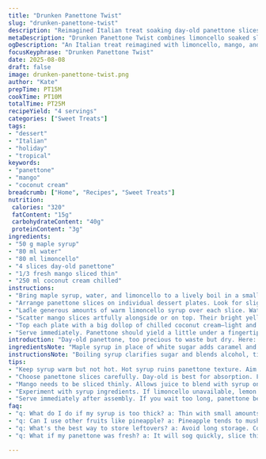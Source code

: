 ```yaml
---
title: "Drunken Panettone Twist"
slug: "drunken-panettone-twist"
description: "Reimagined Italian treat soaking day-old panettone slices in a quick limoncello and maple syrup bath. Fresh mango replaces pineapple for a vibrant tang, topped with airy coconut cream instead of vanilla ice cream. Quick boil infuses aroma; soak till visibly plumped, not soggy. Emphasis on texture contrast and layering flavors. Simple but precise. Uses familiar pantry swaps. Perfect for last-minute desserts with a boozy edge and tropical brightness."
metaDescription: "Drunken Panettone Twist combines limoncello soaked slices with mango and coconut cream for a vibrant, tropical dessert."
ogDescription: "An Italian treat reimagined with limoncello, mango, and coconut cream. Ideal for a quick, boozy dessert."
focusKeyphrase: "Drunken Panettone Twist"
date: 2025-08-08
draft: false
image: drunken-panettone-twist.png
author: "Kate"
prepTime: PT15M
cookTime: PT10M
totalTime: PT25M
recipeYield: "4 servings"
categories: ["Sweet Treats"]
tags:
- "dessert"
- "Italian"
- "holiday"
- "tropical"
keywords:
- "panettone"
- "mango"
- "coconut cream"
breadcrumb: ["Home", "Recipes", "Sweet Treats"]
nutrition: 
 calories: "320"
 fatContent: "15g"
 carbohydrateContent: "40g"
 proteinContent: "3g"
ingredients:
- "50 g maple syrup"
- "80 ml water"
- "80 ml limoncello"
- "4 slices day-old panettone"
- "1/3 fresh mango sliced thin"
- "250 ml coconut cream chilled"
instructions:
- "Bring maple syrup, water, and limoncello to a lively boil in a small saucepan over medium heat. Bubbles should just start breaking the surface. Smell the sweet citrus scent—take note of that hint of caramelizing sugar. Remove from heat once boiling hits, let cool 7 minutes until warm, not hot. Hot syrup will soak bread too fast and tear texture."
- "Arrange panettone slices on individual dessert plates. Look for slight dryness in bread—key for absorption but doesn’t mush."
- "Ladle generous amounts of warm limoncello syrup over each slice. Watch the bread soak up the liquid, swelling and softening but still holding shape. Use fingers or a small spoon if needed to press syrup into sponge. Take your time."
- "Scatter mango slices artfully alongside or on top. Their bright yellow-orange tones contrast visually and bring acidity that cuts sweet."
- "Top each plate with a big dollop of chilled coconut cream—light and whipped enough to hold peaks. Coconut cream avoids dairy, adds tropical flavor with a smooth texture that cools palate."
- "Serve immediately. Panettone should yield a little under a fingertip’s resistance; avoid soggy edges or crisp remains. Sugar syrup will thicken slightly as it cools, becoming glossy on bread surface."
introduction: "Day-old panettone, too precious to waste but dry. Here: a soak with limoncello and maple syrup that wakes it up, juicy but not mush. Mango’s acidity slices through richness. Coconut cream cooled just right—the cold and syrupy bread clash beautifully on the tongue. Like a baba but lighter, tropical nod with the mango and coconut. No special tools needed, just timing and knowing when the bread is ready. That sweet citrus pop from limoncello blent with caramel richness of maple syrup gives depth. Fat contrast in creamy coconut cuts sugar, pulls it all together. Simple, bold, a twist for holiday leftovers or spontaneous fancy dessert night."
ingredientsNote: "Maple syrup in place of white sugar adds caramel and depth not found in plain syrup, helps balance limoncello’s sharpness. Limoncello essential for aroma and bite; sub with lemon vodka or triple sec if unavailable, but reduce water slightly to keep syrup consistency. Day-old panettone is ideal, fresher slices won’t soak properly, get slimy fast. Mango offers acidity unavailable in pineapple, easier to slice thin and ripens at room temp. Coconut cream instead of vanilla ice cream avoids messiness from melting, more tropical and stable—can whip chilled cream coconut milk for alternative. Adjust syrup sweetness if your mango is super ripe to prevent oversweetening. Water to syrup ratios keep syrup light enough to soak bread without oversaturation or stickiness."
instructionsNote: "Boiling syrup clarifies sugar and blends alcohol, timing critical—too long and limoncello burns off, losing zest. Watch for bubbling, audible gentle crackle not roaring boil; you want thick but pourable syrup that clings to bread. Cooling after boil crucial; hot bath ruins slice integrity, cold syrup won’t absorb. When arranging panettone, pick slices with intact crusts for textural contrast. Dabbing liquid into bread versus pouring prevents soggy bottoms. Mango slices thin to let juice mingle but avoid soggy fruit mash. Coconut cream whipped till light, fluffy peaks that hold shape signals proper chill and aeration. Serve right after assembly—wait too long and syrup’s absorbed fully, bread falls apart. Visual cues matter—swollen soft bread with glossy syrup sheen but no pooling liquid is your finish line."
tips:
- "Keep syrup warm but not hot. Hot syrup ruins panettone texture. Aim for warm enough to soak. Watch for bubbling. Not raging boil. If bubbles roar, temp too high. Gentle crackle means you're on track."
- "Choose panettone slices carefully. Day-old is best for absorption. Fresh too moist, fall apart fast. Look for slightly dry crust. Intact edges crucial for holding syrup. Fingers or spoon can help. Gently press syrup in."
- "Mango needs to be sliced thinly. Allows juice to blend with syrup on bread. Too thick creates soggy mess. Look for ripe fruit but not too soft. Adjust syrup sweetness for super ripe mango."
- "Experiment with syrup ingredients. If limoncello unavailable, lemon vodka or triple sec with less water works. Room temperature for soaking half the battle. Remember to cool syrup before pouring. Avoid quick soaking."
- "Serve immediately after assembly. If you wait too long, panettone becomes mushy; all layers blend, loses texture. Watch for sheen on syrup-soaked bread. Glossy surface signals ready to enjoy."
faq:
- "q: What do I do if my syrup is too thick? a: Thin with small amounts of water. Stir until incorporated. Test again, should cling but pour easily, not paste-y. Found it thick immediately, don't panic."
- "q: Can I use other fruits like pineapple? a: Pineapple tends to mush, harder to slice thin. Chunks won't absorb well. Mango's acidity cuts through richness. Pineapple may overpower flavors. Focus on mango instead."
- "q: What's the best way to store leftovers? a: Avoid long storage. Covered in fridge for a day max. Syrup absorbs quickly, panettone gets soggy. Can reheat slightly but not too long. Serve fresh."
- "q: What if my panettone was fresh? a: It will sog quickly, slice thinly. Soak briefly. Or toast slices lightly. Preheat oven, crisping edges before soaking. First step, keep texture."

---
```

